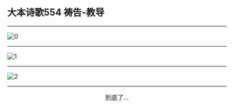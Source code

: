 
## 大本诗歌554 祷告-教导
        
<div id="aplayer0"></div>

---

<img alt="0" data-original="/data/d0554/0">

---

<img alt="1" data-original="/data/d0554/1">

---

<img alt="2" data-original="/data/d0554/2">

---

<p style="text-align: center">到底了...</p>

<script src="/js/dist-view.js"></script>

<script>
MAIN.id = 'd0554';
        
const ap0 = new APlayer({
    container: document.getElementById('aplayer0'),
    volume: 1,
    loop: 'none',
    preload: 'none',
    audio: [{
        name: '大本诗歌554.mp3',
        artist: '大本诗歌',
        url: 'https://res.wx.qq.com/voice/getvoice?mediaid=MzI0NTk3MDM5M18yMjQ3NDk0NDcy',
        cover: '/favicon'
    }]
});
</script>
